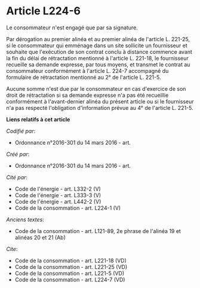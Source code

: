 # Article L224-6

Le consommateur n'est engagé que par sa signature. 

Par dérogation au premier alinéa et au premier alinéa de l'article L. 221-25, si le consommateur qui emménage dans un site
sollicite un fournisseur et souhaite que l'exécution de son contrat conclu à distance commence avant la fin du délai de
rétractation mentionné à l'article L. 221-18, le fournisseur recueille sa demande expresse, par tous moyens, et transmet le
contrat au consommateur conformément à l'article L. 224-7 accompagné du formulaire de rétractation mentionné au 2° de
l'article L. 221-5. 

Aucune somme n'est due par le consommateur en cas d'exercice de son droit de rétractation si sa demande expresse n'a pas été
recueillie conformément à l'avant-dernier alinéa du présent article ou si le fournisseur n'a pas respecté l'obligation
d'information prévue au 4° de l'article L. 221-5.

**Liens relatifs à cet article**

_Codifié par_:

  - Ordonnance n°2016-301 du 14 mars 2016 - art.

_Créé par_:

  - Ordonnance n°2016-301 du 14 mars 2016 - art.

_Cité par_:

  - Code de l'énergie - art. L332-2 (V)
  - Code de l'énergie - art. L333-3 (V)
  - Code de l'énergie - art. L442-2 (V)
  - Code de la consommation - art. L224-1 (V)

_Anciens textes_:

  - Code de la consommation - art. L121-89, 2e phrase de l'alinéa 19 et alinéas 20 et 21 (Ab)

_Cite_:

  - Code de la consommation - art. L221-18 (VD)
  - Code de la consommation - art. L221-25 (VD)
  - Code de la consommation - art. L221-5 (VD)
  - Code de la consommation - art. L224-7 (VD)
